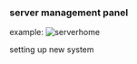 <h3> server management panel </h3> 

example: 
![serverhome](https://github.com/quarzasiphix/server-setup/blob/master/images/home%20-%20manager.png?raw=true)




setting up new system